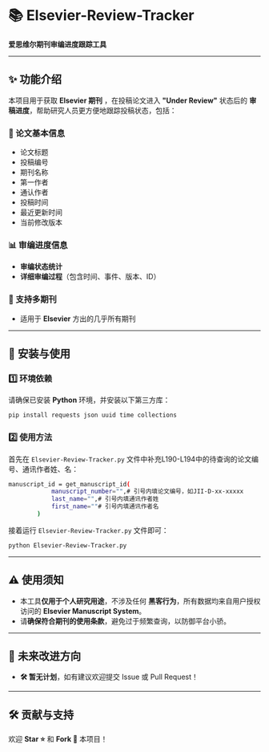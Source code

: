 # 📚 Elsevier-Review-Tracker  
**爱思维尔期刊审编进度跟踪工具**  

---

## ✨ 功能介绍  
本项目用于获取 **Elsevier 期刊** ，在投稿论文进入 **"Under Review"** 状态后的 **审稿进度**，帮助研究人员更方便地跟踪投稿状态，包括：  

### 📝 论文基本信息  
- 论文标题  
- 投稿编号  
- 期刊名称  
- 第一作者  
- 通认作者  
- 投稿时间  
- 最近更新时间  
- 当前修改版本  

### 📊 审编进度信息  
- **审编状态统计**  
- **详细审编过程**（包含时间、事件、版本、ID）  

### 📰 支持多期刊  
- 适用于 **Elsevier** 方出的几乎所有期刊  

---

## 🔧 安装与使用  

### 1️⃣ 环境依赖  
请确保已安装 **Python** 环境，并安装以下第三方库：  

```bash  
pip install requests json uuid time collections  
```

### 2️⃣ 使用方法  
首先在 `Elsevier-Review-Tracker.py` 文件中补充L190-L194中的待查询的论文编号、通讯作者姓、名：

```bash  
manuscript_id = get_manuscript_id(
            manuscript_number="",# 引号内填论文编号，如JII-D-xx-xxxxx
            last_name="",# 引号内填通讯作者姓
            first_name=""# 引号内填通讯作者名
        )  
```

接着运行 `Elsevier-Review-Tracker.py` 文件即可：  

```bash  
python Elsevier-Review-Tracker.py  
```

---

## ⚠️ 使用须知  
- 本工具**仅用于个人研究用途**，不涉及任何 **黑客行为**，所有数据均来自用户授权访问的 **Elsevier Manuscript System**。  
- 请**确保符合期刊的使用条款**，避免过于频繁查询，以防御平台小骄。  

---

## 📌 未来改进方向  
- **🛠️ 暂无计划**，如有建议欢迎提交 Issue 或 Pull Request！  

---

## 🛠 贡献与支持  
欢迎 **Star ⭐** 和 **Fork 🍴** 本项目！    
